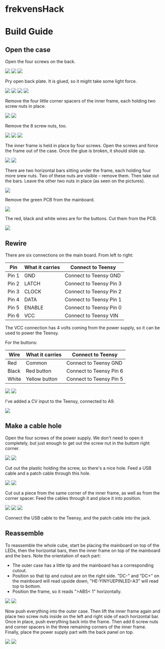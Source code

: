 # frekvensHack



# Build Guide

## Open the case

Open the four screws on the back.

![](pictures/001.jpg)
![](pictures/002.jpg)
![](pictures/003.jpg)

Pry open back plate. It is glued, so it might take some light force.

![](pictures/004.jpg)
![](pictures/005.jpg)
![](pictures/006.jpg)
![](pictures/007.jpg)

Remove the four little corner spacers of the inner frame, each holding two screw nuts in place.

![](pictures/008.jpg)
![](pictures/009.jpg)

Remove the 8 screw nuts, too.

![](pictures/010.jpg)
![](pictures/011.jpg)
![](pictures/012.jpg)

The inner frame is held in place by four screws. Open the screws and force the frame out of the case. Once the glue is broken, it should slide up.

![](pictures/013.jpg)
![](pictures/014.jpg)

There are two horizontal bars sitting under the frame, each holding four more srew nuts. Two of these nuts are visible – remove them. Then take out the bars. Leave the other two nuts in place (as seen on the pictures).

![](pictures/015.jpg)

Remove the green PCB from the mainboard.

![](pictures/018.jpg)

The red, black and white wires are for the buttons. Cut them from the PCB.

![](pictures/019.jpg)


## Rewire

There are six connections on the main board. From left to right:

Pin | What it carries | Connect to Teensy
--- | --- | ---
Pin 1 | GND | Connect to Teensy GND
Pin 2 | LATCH | Connect to Teensy Pin 3
Pin 3 | CLOCK | Connect to Teensy Pin 2
Pin 4 | DATA | Connect to Teensy Pin 1
Pin 5 | ENABLE | Connect to Teensy Pin 0
Pin 6 | VCC | Connect to Teensy VIN

The VCC connection has 4 volts coming from the power supply, so it can be used to power the Teensy.

For the buttons:

Wire | What it carries | Connect to Teensy
--- | --- | ---
Red | Common | Connect to Teensy GND
Black | Red button | Connect to Teensy Pin 6
White | Yellow button | Connect to Teensy Pin 5

![](pictures/020.jpg)
![](pictures/021.jpg)

I've added a CV input to the Teensy, connected to A9.

![](pictures/022.jpg)


## Make a cable hole


Open the four screws of the power supply. We don't need to open it completely, but just enough to get out the screw nut in the buttom right corner.

![](pictures/023.jpg)
![](pictures/024.jpg)

Cut out the plastic holding the screw, so there's a nice hole. Feed a USB cable and a patch cable through this hole.

![](pictures/025.jpg)
![](pictures/027.jpg)

Cut out a piece from the same corner of the inner frame, as well as from the corner spacer. Feed the cables through it and place it into position.

![](pictures/026.jpg)
![](pictures/028.jpg)
![](pictures/029.jpg)

Connect the USB cable to the Teensy, and the patch cable into the jack.

## Reassemble

To reassemble the whole cube, start be placing the mainboard on top of the LEDs, then the horizontal bars, then the inner frame on top of the mainboard and the bars. 
Note the orientation of each part:
- The outer case has a little tip and the mainboard has a corresponding cutout.
- Position so that tip and cutout are on the right side. "DC-" and "DC+" on the mainboard will read upside down, "HE-YINYUEPINLED-A3" will read top to bottom.
- Position the frame, so it reads ">ABS< 1" horizontally. 

![](pictures/030.jpg)
![](pictures/031.jpg)

Now push everything into the outer case. Then lift the inner frame again and place two screw nuts inside on the left and right side of each horizontal bar. Once in place, push everything back into the frame. Then add 6 screw nuts and corner spacers in the three remaining corners of the inner frame. Finally, place the power supply part with the back panel on top.

![](pictures/033.jpg)
![](pictures/034.jpg)
